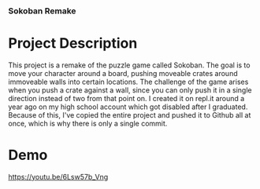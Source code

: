 ### Sokoban Remake
# Project Description
This project is a remake of the puzzle game called Sokoban. The goal is to move your character around a board, pushing moveable crates around immoveable walls into certain locations. The challenge of the game arises when you push a crate against a wall, since you can only push it in a single direction instead of two from that point on. I created it on repl.it around a year ago on my high school account which got disabled after I graduated. Because of this, I've copied the entire project and pushed it to Github all at once, which is why there is only a single commit. 
# Demo
https://youtu.be/6Lsw57b_Vng 
